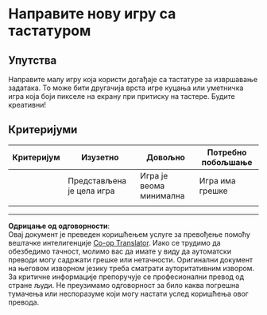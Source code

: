 <!--
CO_OP_TRANSLATOR_METADATA:
{
  "original_hash": "de5384c118e15e4d1d0eaa00fc01b112",
  "translation_date": "2025-08-27T23:10:32+00:00",
  "source_file": "4-typing-game/typing-game/assignment.md",
  "language_code": "sr"
}
-->
# Направите нову игру са тастатуром

## Упутства

Направите малу игру која користи догађаје са тастатуре за извршавање задатака. То може бити другачија врста игре куцања или уметничка игра која боји пикселе на екрану при притиску на тастере. Будите креативни!

## Критеријуми

| Критеријум | Изузетно                | Довољно                 | Потребно побољшање |
| ---------- | ----------------------- | ----------------------- | ------------------ |
|            | Представљена је цела игра | Игра је веома минимална | Игра има грешке    |
|            |                         |                         |                    |

---

**Одрицање од одговорности**:  
Овај документ је преведен коришћењем услуге за превођење помоћу вештачке интелигенције [Co-op Translator](https://github.com/Azure/co-op-translator). Иако се трудимо да обезбедимо тачност, молимо вас да имате у виду да аутоматски преводи могу садржати грешке или нетачности. Оригинални документ на његовом изворном језику треба сматрати ауторитативним извором. За критичне информације препоручује се професионални превод од стране људи. Не преузимамо одговорност за било каква погрешна тумачења или неспоразуме који могу настати услед коришћења овог превода.